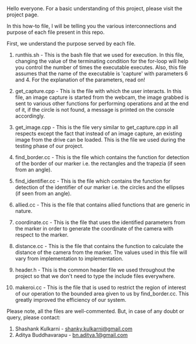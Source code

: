 Hello everyone.
For a basic understanding of this project, please visit the project page.

In this how-to file, I will be telling you the various interconnections and purpose of each file present in this repo. 

First, we understand the purpose served by each file.

1) runthis.sh - This is the bash file that we used for execution. In this file, changing the value of the terminating condition for the for-loop will help you control the number of times the executable executes. Also, this file assumes that the name of the executable is 'capture' with parameters 6 and 4. For the explanation of the parameters, read on!

2) get_capture.cpp - This is the file with which the user interacts. In this file, an image capture is started from the webcam, the image grabbed is sent to various other functions for performing operations and at the end of it, if the circle is not found, a message is printed on the console accordingly.

3) get_image.cpp - This is the file very similar to get_capture.cpp in all respects except the fact that instead of an image capture, an existing image from the drive can be loaded. This is the file we used during the testing phase of our project.

4) find_border.cc - This is the file which contains the function for detection of the border of our marker i.e. the rectangles and the trapezia (if seen from an angle).

5) find_identifier.cc - This is the file which contains the function for detection of the identifier of our marker i.e. the circles and the ellipses (if seen from an angle).
6) allied.cc - This is the file that contains allied functions that are generic in nature.

7) coordinate.cc - This is the file that uses the identified parameters from the marker in order to generate the coordinate of the camera with respect to the marker.

8) distance.cc - This is the file that contains the function to calculate the distance of the camera from the marker. The values used in this file will vary from implementation to implementation.

9) header.h - This is the common header file we used throughout the project so that we don't need to type the include files everywhere.

10) makeroi.cc - This is the file that is used to restrict the region of interest of our operation to the bounded area given to us by find_border.cc. This greatly improved the efficiency of our system.
 
Please note, all the files are well-commented. But, in case of any doubt or query, please contact:

1) Shashank Kulkarni - shanky.kulkarni@gmail.com
2) Aditya Buddhavarapu - bn.aditya.1@gmail.com